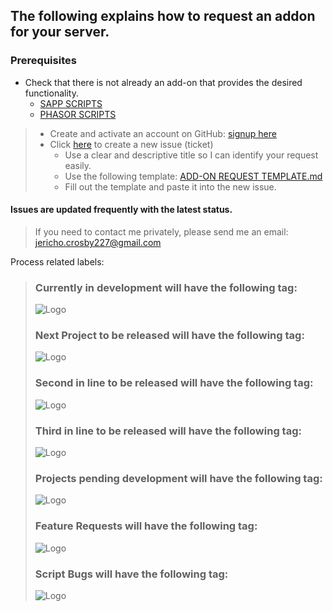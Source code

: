 ## The following explains how to request an addon for your server.

### Prerequisites
* Check that there is not already an add-on that provides the desired functionality.
    * [SAPP SCRIPTS](https://github.com/Chalwk77/HALO-SCRIPT-PROJECTS/tree/master/SAPP%20SCRIPTS)
    * [PHASOR SCRIPTS](https://github.com/Chalwk77/HALO-SCRIPT-PROJECTS/tree/master/PHASOR%20SCRIPTS)
    
> * Create and activate an account on GitHub: [signup here](https://github.com/join?source=header-repo)
> * Click [here](https://github.com/Chalwk77/HALO-SCRIPT-PROJECTS/issues/new) to create a new issue (ticket)
>   * Use a clear and descriptive title so I can identify your request easily.
>   * Use the following template: [ADD-ON REQUEST TEMPLATE.md](https://github.com/Chalwk77/HALO-SCRIPT-PROJECTS/blob/master/ADD-ON%20REQUEST%20TEMPLATE.md)
>   * Fill out the template and paste it into the new issue.

#### Issues are updated frequently with the latest status.
> If you need to contact me privately, please send me an email: <jericho.crosby227@gmail.com>


Process related labels:
> ### Currently in development will have the following tag:
> ![Logo](http://i.imgur.com/DXHEI15.png)
> ### Next Project to be released will have the following tag:
> ![Logo](http://i.imgur.com/TXutFVe.png)
> ### Second in line to be released will have the following tag:
> ![Logo](http://i.imgur.com/ohXADjS.png)
> ### Third in line to be released will have the following tag:
> ![Logo](http://i.imgur.com/FooZi3T.png)
> ### Projects pending development will have the following tag:
> ![Logo](http://i.imgur.com/oYEXdL6.png)
> ### Feature Requests will have the following tag:
> ![Logo](http://i.imgur.com/tFlNeEN.png)
> ### Script Bugs will have the following tag:
> ![Logo](http://i.imgur.com/qhqBlR0.png)
